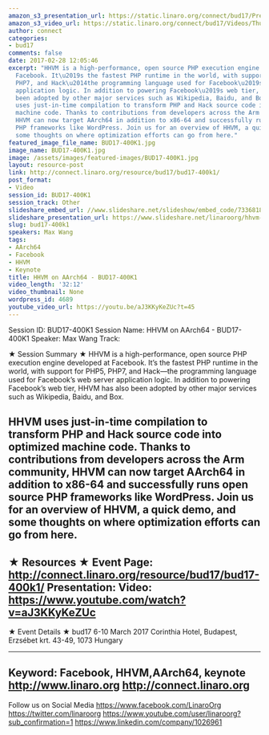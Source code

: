```yaml
---
amazon_s3_presentation_url: https://static.linaro.org/connect/bud17/Presentations/BUD17-400K1%20-%20HHVM%20on%20AArch64.pdf
amazon_s3_video_url: https://static.linaro.org/connect/bud17/Videos/Thursday/BUD17-400K1%20HHVM%20on%20AArch64%20Max%20Wang%20Facebook.mp4
author: connect
categories:
- bud17
comments: false
date: 2017-02-28 12:05:46
excerpt: "HHVM is a high-performance, open source PHP execution engine developed at
  Facebook. It\u2019s the fastest PHP runtime in the world, with support for PHP5,
  PHP7, and Hack\u2014the programming language used for Facebook\u2019s web server
  application logic. In addition to powering Facebook\u2019s web tier, HHVM has also
  been adopted by other major services such as Wikipedia, Baidu, and Box.\n \nHHVM
  uses just-in-time compilation to transform PHP and Hack source code into optimized
  machine code. Thanks to contributions from developers across the Arm community,
  HHVM can now target AArch64 in addition to x86-64 and successfully runs open source
  PHP frameworks like WordPress. Join us for an overview of HHVM, a quick demo, and
  some thoughts on where optimization efforts can go from here."
featured_image_file_name: BUD17-400K1.jpg
image_name: BUD17-400K1.jpg
image: /assets/images/featured-images/BUD17-400K1.jpg
layout: resource-post
link: http://connect.linaro.org/resource/bud17/bud17-400k1/
post_format:
- Video
session_id: BUD17-400K1
session_track: Other
slideshare_embed_url: //www.slideshare.net/slideshow/embed_code/73368184
slideshare_presentation_url: https://www.slideshare.net/linaroorg/hhvm-on-aarch64-bud17400k1
slug: bud17-400k1
speakers: Max Wang
tags:
- AArch64
- Facebook
- HHVM
- Keynote
title: HHVM on AArch64 - BUD17-400K1
video_length: '32:12'
video_thumbnail: None
wordpress_id: 4689
youtube_video_url: https://youtu.be/aJ3KKyKeZUc?t=45
---
```


Session ID: BUD17-400K1
Session Name: HHVM on AArch64 - BUD17-400K1
Speaker: Max Wang
Track:

★ Session Summary ★
HHVM is a high-performance, open source PHP execution engine developed at Facebook. It’s the fastest PHP runtime in the world, with support for PHP5, PHP7, and Hack—the programming language used for Facebook’s web server application logic. In addition to powering Facebook’s web tier, HHVM has also been adopted by other major services such as Wikipedia, Baidu, and Box.

HHVM uses just-in-time compilation to transform PHP and Hack source code into optimized machine code. Thanks to contributions from developers across the Arm community, HHVM can now target AArch64 in addition to x86-64 and successfully runs open source PHP frameworks like WordPress. Join us for an overview of HHVM, a quick demo, and some thoughts on where optimization efforts can go from here.
---------------------------------------------------
★ Resources ★
Event Page: http://connect.linaro.org/resource/bud17/bud17-400k1/
Presentation:
Video: https://www.youtube.com/watch?v=aJ3KKyKeZUc
---------------------------------------------------

★ Event Details ★
bud17
6-10 March 2017
Corinthia Hotel, Budapest,
Erzsébet krt. 43-49,
1073 Hungary

---------------------------------------------------
Keyword: Facebook, HHVM,AArch64, keynote
http://www.linaro.org
http://connect.linaro.org
---------------------------------------------------
Follow us on Social Media
https://www.facebook.com/LinaroOrg
https://twitter.com/linaroorg
https://www.youtube.com/user/linaroorg?sub_confirmation=1
https://www.linkedin.com/company/1026961
